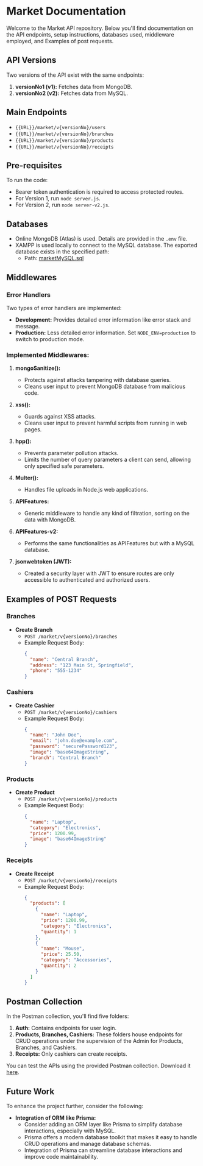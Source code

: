 
# Market Documentation

Welcome to the Market API repository. Below you'll find documentation on the API endpoints, setup instructions, databases used, middleware employed, and Examples of post requests.

## API Versions

Two versions of the API exist with the same endpoints:

1. **versionNo1 (v1):** Fetches data from MongoDB.
2. **versionNo2 (v2):** Fetches data from MySQL.

## Main Endpoints

- `{{URL}}/market/v{versionNo}/users`
- `{{URL}}/market/v{versionNo}/branches`
- `{{URL}}/market/v{versionNo}/products`
- `{{URL}}/market/v{versionNo}/receipts`

## Pre-requisites

To run the code:

- Bearer token authentication is required to access protected routes.
- For Version 1, run `node server.js`.
- For Version 2, run `node server-v2.js`.

## Databases

- Online MongoDB (Atlas) is used. Details are provided in the `.env` file.
- XAMPP is used locally to connect to the MySQL database. The exported database exists in the specified path:
  - Path: [marketMySQL.sql](https://github.com/Eslam-Amin/Market/blob/main/marketMySQL.sql)

## Middlewares

### Error Handlers

Two types of error handlers are implemented:

- **Development:** Provides detailed error information like error stack and message.
- **Production:** Less detailed error information. Set `NODE_ENV=production` to switch to production mode.

### Implemented Middlewares:

1. **mongoSanitize():**
   - Protects against attacks tampering with database queries.
   - Cleans user input to prevent MongoDB database from malicious code.

2. **xss():**
   - Guards against XSS attacks.
   - Cleans user input to prevent harmful scripts from running in web pages.

3. **hpp():**
   - Prevents parameter pollution attacks.
   - Limits the number of query parameters a client can send, allowing only specified safe parameters.

4. **Multer():**
   - Handles file uploads in Node.js web applications.

5. **APIFeatures:**
   - Generic middleware to handle any kind of filtration, sorting on the data with MongoDB.

6. **APIFeatures-v2:**
   - Performs the same functionalities as APIFeatures but with a MySQL database.

7. **jsonwebtoken (JWT):**
   - Created a security layer with JWT to ensure routes are only accessible to authenticated and authorized users.


## Examples of POST Requests

### Branches

- **Create Branch**
  - `POST /market/v{versionNo}/branches`
  - Example Request Body:
    ```json
    {
      "name": "Central Branch",
      "address": "123 Main St, Springfield",
      "phone": "555-1234"
    }
    ```

### Cashiers

- **Create Cashier**
  - `POST /market/v{versionNo}/cashiers`
  - Example Request Body:
    ```json
    {
      "name": "John Doe",
      "email": "john.doe@example.com",
      "password": "securePassword123",
      "image": "base64ImageString",
      "branch": "Central Branch"
    }
    ```

### Products

- **Create Product**
  - `POST /market/v{versionNo}/products`
  - Example Request Body:
    ```json
    {
      "name": "Laptop",
      "category": "Electronics",
      "price": 1200.99,
      "image": "base64ImageString"
    }
    ```

### Receipts

- **Create Receipt**
  - `POST /market/v{versionNo}/receipts`
  - Example Request Body:
    ```json
    {
      "products": [
        {
          "name": "Laptop",
          "price": 1200.99,
          "category": "Electronics",
          "quantity": 1
        },
        {
          "name": "Mouse",
          "price": 25.50,
          "category": "Accessories",
          "quantity": 2
        }
      ]
    }
    ```
 
## Postman Collection

In the Postman collection, you'll find five folders:


1. **Auth:** Contains endpoints for user login.
2. **Products, Branches, Cashiers:** These folders house endpoints for CRUD operations under the supervision of the Admin for Products, Branches, and Cashiers.
3. **Receipts:** Only cashiers can create receipts.


You can test the APIs using the provided Postman collection. Download it [here](https://github.com/Eslam-Amin/Market/blob/main/Market.postman_collection.json).


## Future Work

To enhance the project further, consider the following:

- **Integration of ORM like Prisma:**
  - Consider adding an ORM layer like Prisma to simplify database interactions, especially with MySQL.
  - Prisma offers a modern database toolkit that makes it easy to handle CRUD operations and manage database schemas.
  - Integration of Prisma can streamline database interactions and improve code maintainability.
